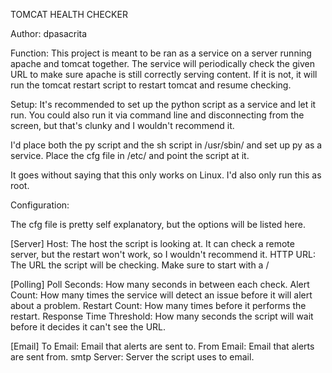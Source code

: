 TOMCAT HEALTH CHECKER

Author: dpasacrita

Function: This project is meant to be ran as a service on a server running apache and tomcat together. The service will periodically check the given URL to make sure apache is still correctly serving content. If it is not, it will run the tomcat restart script to restart tomcat and resume checking.


Setup: It's recommended to set up the python script as a service and let it run. You could also run it via command line and disconnecting from the screen, but that's clunky and I wouldn't recommend it.

I'd place both the py script and the sh script in /usr/sbin/ and set up py as a service. Place the cfg file in /etc/ and point the script at it.

It goes without saying that this only works on Linux. I'd also only run this as root.


Configuration:

The cfg file is pretty self explanatory, but the options will be listed here.

[Server]
Host: The host the script is looking at. It can check a remote server, but the restart won't work, so I wouldn't recommend it.
HTTP URL: The URL the script will be checking. Make sure to start with a / 

[Polling]
Poll Seconds: How many seconds in between each check.
Alert Count: How many times the service will detect an issue before it will alert about a problem.
Restart Count: How many times before it performs the restart.
Response Time Threshold: How many seconds the script will wait before it decides it can't see the URL.

[Email]
To Email: Email that alerts are sent to.
From Email: Email that alerts are sent from.
smtp Server: Server the script uses to email.


